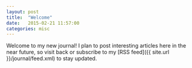 ```yaml
---
layout: post
title:  "Welcome"
date:   2015-02-21 11:57:00
categories: misc
---
```


Welcome to my new journal! I plan to post interesting articles here in the near future, so visit back or subscribe to my [RSS feed]({{ site.url }}/journal/feed.xml) to stay updated.
